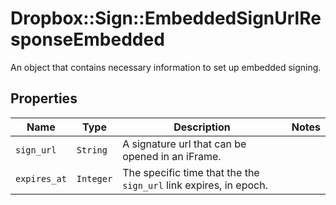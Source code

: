 # Dropbox::Sign::EmbeddedSignUrlResponseEmbedded

An object that contains necessary information to set up embedded signing.

## Properties

| Name | Type | Description | Notes |
| ---- | ---- | ----------- | ----- |
| `sign_url` | ```String``` |  A signature url that can be opened in an iFrame.  |  |
| `expires_at` | ```Integer``` |  The specific time that the the `sign_url` link expires, in epoch.  |  |


